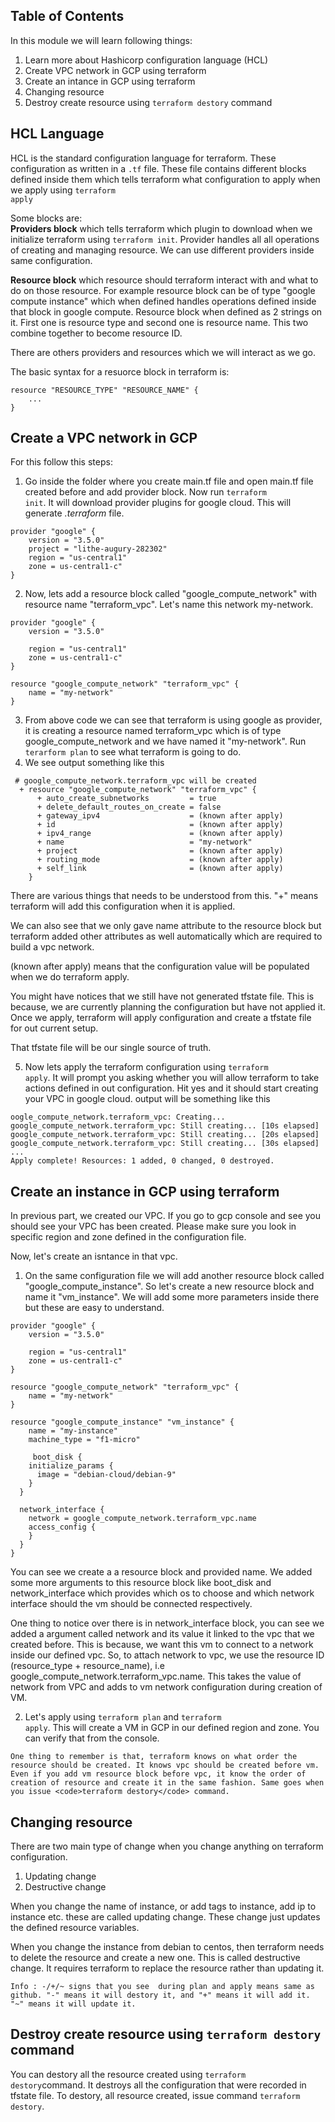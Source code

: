 ## Table of Contents
In this module we will learn following things:
1. Learn more about Hashicorp configuration language (HCL)
2. Create VPC network in GCP using terraform 
3. Create an intance in GCP using terraform
4. Changing resource
5. Destroy create resource using <code>terraform destory</code> command

## HCL Language
HCL is the standard configuration language for terraform. These configuration as written in a <code>.tf</code> file. These file contains different blocks defined inside them which tells terraform what configuration to apply when we apply using <code>terraform apply</code>

Some blocks are:</br>
<b>Providers block</b> which tells terraform which plugin to download when we initialize terraform using <code>terraform init</code>. Provider handles all all operations of creating and managing resource. We can use different providers inside same configuration.

<b>Resource block</b> which resource should terraform interact with and what to do on those resource. For example resource block can be of type "google compute instance" which when defined handles operations defined inside that block in google compute. Resource block when defined as 2 strings on it. First one is resource type and second one is resource name. This two combine together to become resource ID.

There are others providers and resources which we will interact as we go.

The basic syntax for a resuorce block in terraform is:
```
resource "RESOURCE_TYPE" "RESOURCE_NAME" {
	...
}
```

## Create a VPC network in GCP
For this follow this steps:
1. Go inside the folder where you create main.tf file and open main.tf file created before and add provider block. Now run <code>terraform init</code>. It will download provider plugins for google cloud. This will generate <i>.terraform</i> file.

```
provider "google" {
	version = "3.5.0"
	project = "lithe-augury-282302"
	region = "us-central1"
	zone = us-central1-c"
}
```
2. Now, lets add a resource block called "google_compute_network" with resource name "terraform_vpc". Let's name this network my-network.
```
provider "google" {
	version = "3.5.0"

	region = "us-central1"
	zone = us-central1-c"
}

resource "google_compute_network" "terraform_vpc" {
	name = "my-network"
}
```
3. From above code we can see that terraform is using google as provider, it is creating a resource named terraform_vpc which is of type google_compute_network and we have named it "my-network". Run <code>terarform plan</code> to see what terraform is going to do.
4. We see output something like this
```
 # google_compute_network.terraform_vpc will be created
  + resource "google_compute_network" "terraform_vpc" {
      + auto_create_subnetworks         = true
      + delete_default_routes_on_create = false
      + gateway_ipv4                    = (known after apply)
      + id                              = (known after apply)
      + ipv4_range                      = (known after apply)
      + name                            = "my-network"
      + project                         = (known after apply)
      + routing_mode                    = (known after apply)
      + self_link                       = (known after apply)
    }
```
There are various things that needs to be understood from this. "+" means terraform will add this configuration when it is applied. 

We can also see that we only gave name attribute to the resource block but terraform added other attributes as well automatically which are required to build a vpc network.

(known after apply) means that the configuration value will be populated when we do terraform apply.

You might have notices that we still have not generated tfstate file. This is because, we are currently planning the configuration but have not applied it. Once we apply, terraform will apply configuration and create a tfstate file for out current setup.

That tfstate file will be our single source of truth.

5. Now lets apply the terraform configuration using <code>terraform apply</code>. It will prompt you asking whether you will allow terraform to take actions defined in out configuration. Hit yes and it should start creating your VPC in google cloud. output will be something like this
```
oogle_compute_network.terraform_vpc: Creating...
google_compute_network.terraform_vpc: Still creating... [10s elapsed]
google_compute_network.terraform_vpc: Still creating... [20s elapsed]
google_compute_network.terraform_vpc: Still creating... [30s elapsed]
...
Apply complete! Resources: 1 added, 0 changed, 0 destroyed.
```

## Create an instance in GCP using terraform
In previous part, we created our VPC. If you go to gcp console and see you should see your VPC has been created. Please make sure you look in specific region and zone defined in the configuration file.

Now, let's create an isntance in that vpc.
1. On the same configuration file we will add another resource block called "google_compute_instance". So let's create a new resource block and name it "vm_instance". We will add some more parameters inside there but these are easy to understand.
```
provider "google" {
	version = "3.5.0"

	region = "us-central1"
	zone = us-central1-c"
}

resource "google_compute_network" "terraform_vpc" {
	name = "my-network"
}

resource "google_compute_instance" "vm_instance" {
	name = "my-instance"
	machine_type = "f1-micro"

	 boot_disk {
    initialize_params {
      image = "debian-cloud/debian-9"
    }
  }

  network_interface {
    network = google_compute_network.terraform_vpc.name
    access_config {
    }
  }
}

```

You can see we create a a resource block and provided name. We added some more arguments to this resource block like boot_disk and network_interface which provides which os to choose and which network interface should the vm should be connected respectively.

One thing to notice over there is in network_interface block, you can see we added a argument called network and its value it linked to the vpc that we created before. This is because, we want this vm to connect to a network inside our defined vpc. So, to attach network to vpc, we use the resource ID (resource_type + resource_name), i.e google_compute_network.terraform_vpc.name. This takes the value of network from VPC and adds to vm network configuration during creation of VM.

2. Let's apply using <code>terraform plan</code> and <code>terraform apply</code>. This will create a VM in GCP in our defined region and zone. You can verify that from the console.

```
One thing to remember is that, terraform knows on what order the resource should be created. It knows vpc should be created before vm. Even if you add vm resource block before vpc, it know the order of creation of resource and create it in the same fashion. Same goes when you issue <code>terraform destory</code> command.
```

## Changing resource
There are two main type of change when you change anything on terraform configuration.
1. Updating change
2. Destructive change

When you change the name of instance, or add tags to instance, add ip to instance etc. these are called updating change. These change just updates the defined resource variables.

When you change the instance from debian to centos, then terraform needs to delete the resource and create a new one. This is called destructive change. It requires terraform to replace the resource rather than updating it.
```
Info : -/+/~ signs that you see  during plan and apply means same as github. "-" means it will destory it, and "+" means it will add it. "~" means it will update it.
```

## Destroy create resource using <code>terraform destory</code> command
You can destory all the resource created using <code>terraform destory</code>command. It destroys all the configuration that were recorded in tfstate file. To destory, all resource created, issue command <code>terraform destory</code>.
